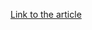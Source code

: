 [Link to the article](https://news.sophos.com/en-us/2021/09/01/fake-pirated-software-sites-serve-up-malware-droppers-as-a-service/)

